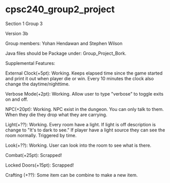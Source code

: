 # cpsc240_group2_project
Section 1 Group 3

Version 3b

Group members: Yohan Hendawan and Stephen Wilson

Java files should be Package under: Group_Project_Bork.

Supplemental Features:

External Clock(+5pt): Working. Keeps elapsed time since the game started and print it out when player die or win. Every 10 minutes the clock also change the daytime/nighttime.

Verbose Mode(+2pt): Working. Allow user to type "verbose" to toggle exits on and off.

NPC(+20pt): Working. NPC exist in the dungeon. You can only talk to them. When they die they drop what they are carrying.

Light(+??): Working. Every room have a light. If light is off description is change to "It's to dark to see." If player have a light source they can see the room normally. Triggered by time.

Look(+??): Working. User can look into the room to see what is there.

Combat(+25pt): Scrapped!

Locked Doors(+15pt): Scrapped!

Crafting (+??): Some item can be combine to make a new item.